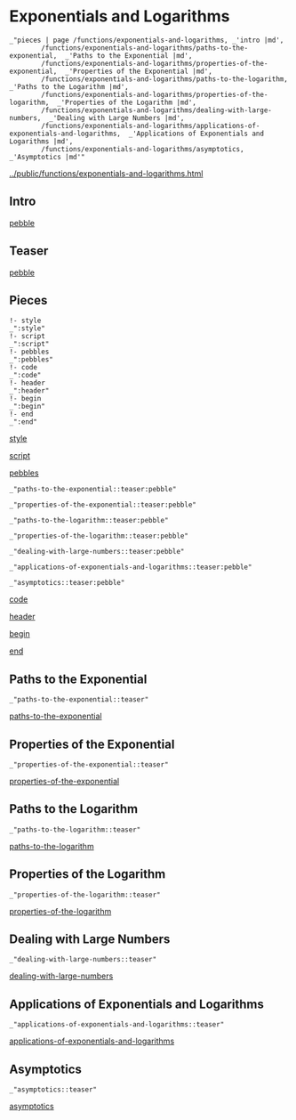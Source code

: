 # Exponentials and Logarithms

    _"pieces | page /functions/exponentials-and-logarithms, _'intro |md',
            /functions/exponentials-and-logarithms/paths-to-the-exponential,  _'Paths to the Exponential |md',
            /functions/exponentials-and-logarithms/properties-of-the-exponential,  _'Properties of the Exponential |md',
            /functions/exponentials-and-logarithms/paths-to-the-logarithm,  _'Paths to the Logarithm |md',
            /functions/exponentials-and-logarithms/properties-of-the-logarithm,  _'Properties of the Logarithm |md',
            /functions/exponentials-and-logarithms/dealing-with-large-numbers,  _'Dealing with Large Numbers |md',
            /functions/exponentials-and-logarithms/applications-of-exponentials-and-logarithms,  _'Applications of Exponentials and Logarithms |md',
            /functions/exponentials-and-logarithms/asymptotics,  _'Asymptotics |md'"

[../public/functions/exponentials-and-logarithms.html](# "save:")


## Intro

[pebble]()

## Teaser

[pebble]()

## Pieces

    !- style
    _":style"
    !- script
    _":script"
    !- pebbles
    _":pebbles"
    !- code
    _":code"
    !- header
    _":header"
    !- begin
    _":begin"
    !- end
    _":end"

[style]() 

[script]()

[pebbles]()

    _"paths-to-the-exponential::teaser:pebble"

    _"properties-of-the-exponential::teaser:pebble"

    _"paths-to-the-logarithm::teaser:pebble"

    _"properties-of-the-logarithm::teaser:pebble"

    _"dealing-with-large-numbers::teaser:pebble"

    _"applications-of-exponentials-and-logarithms::teaser:pebble"

    _"asymptotics::teaser:pebble"


[code]()



[header]()

[begin]()

[end]()

## Paths to the Exponential

    _"paths-to-the-exponential::teaser"


[paths-to-the-exponential](pages/functions_exponentials-and-logarithms_paths-to-the-exponential.md "load:")

## Properties of the Exponential

    _"properties-of-the-exponential::teaser"


[properties-of-the-exponential](pages/functions_exponentials-and-logarithms_properties-of-the-exponential.md "load:")

## Paths to the Logarithm

    _"paths-to-the-logarithm::teaser"


[paths-to-the-logarithm](pages/functions_exponentials-and-logarithms_paths-to-the-logarithm.md "load:")

## Properties of the Logarithm

    _"properties-of-the-logarithm::teaser"


[properties-of-the-logarithm](pages/functions_exponentials-and-logarithms_properties-of-the-logarithm.md "load:")

## Dealing with Large Numbers

    _"dealing-with-large-numbers::teaser"


[dealing-with-large-numbers](pages/functions_exponentials-and-logarithms_dealing-with-large-numbers.md "load:")

## Applications of Exponentials and Logarithms

    _"applications-of-exponentials-and-logarithms::teaser"


[applications-of-exponentials-and-logarithms](pages/functions_exponentials-and-logarithms_applications-of-exponentials-and-logarithms.md "load:")

## Asymptotics

    _"asymptotics::teaser"


[asymptotics](pages/functions_exponentials-and-logarithms_asymptotics.md "load:")